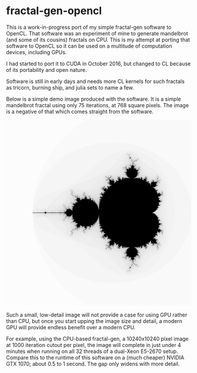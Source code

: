 # fractal-gen-opencl

This is a work-in-progress port of my simple fractal-gen software to OpenCL.
That software was an experiment of mine to generate mandelbrot (and some of
its cousins) fractals on CPU. This is my attempt at porting that software to
OpenCL so it can be used on a multitude of computation devices, including GPUs.

I had started to port it to CUDA in October 2016, but changed to CL because
of its portability and open nature.

Software is still in early days and needs more CL kernels for such fractals as
tricorn, burning ship, and julia sets to name a few.

Below is a simple demo image produced with the software. It is a simple
mandelbrot fractal using only 75 iterations, at 768 square pixels. The
image is a negative of that which comes straight from the software.

![Demo mandelbrot image](./demo.png)

Such a small, low-detail image will not provide a case for using GPU rather
than CPU, but once you start upping the image size and detail, a modern GPU
will provide endless benefit over a modern CPU.

For example, using the CPU-based fractal-gen, a 10240x10240 pixel image at
1000 iteration cutout per pixel, the image will complete in just under 4
minutes when running on all 32 threads of a dual-Xeon E5-2670 setup. Compare
this to the runtime of this software on a (much cheaper) NVIDIA GTX 1070; about
0.5 to 1 second. The gap only widens with more detail.

